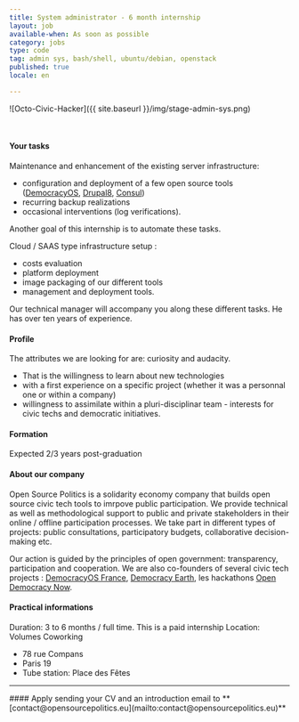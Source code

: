 ```yaml
---
title: System administrator - 6 month internship
layout: job
available-when: As soon as possible
category: jobs
type: code
tag: admin sys, bash/shell, ubuntu/debian, openstack
published: true
locale: en

---
```

![Octo-Civic-Hacker]({{ site.baseurl }}/img/stage-admin-sys.png)

<br>

#### Your tasks
Maintenance and enhancement of the existing server infrastructure:
- configuration and deployment of a few open source tools  ([DemocracyOS](https://github.com/democracy-os-fr/democracyos), [Drupal8](https://github.com/drupal/drupal), [Consul](https://github.com/consul/consul))
- recurring backup realizations
- occasional interventions (log verifications).

Another goal of this internship is to automate these tasks.

Cloud / SAAS type infrastructure setup :
- costs evaluation
- platform deployment
- image packaging of our different tools
- management and deployment tools.

Our technical manager will accompany you along these different tasks. He has over ten years of experience.


#### Profile
The attributes we are looking for are: curiosity and audacity.
- That is the willingness to learn about new technologies
- with a first experience on a specific project (whether it was a personnal one or within a company)
- willingness to assimilate within a pluri-disciplinar team - interests for civic techs and democratic initiatives.

#### Formation
Expected 2/3 years post-graduation

#### About our company
Open Source Politics is a solidarity economy company that builds open source civic tech tools to imrpove public participation. We provide technical as well as methodological support to public and private stakeholders in their online / offline participation processes. We take part in different types of projects: public consultations, participatory budgets, collaborative decision-making etc.

Our action is guided by the principles of open government: transparency, participation and cooperation. We are also co-founders of several civic tech projects : [DemocracyOS France](http://democracyos.eu), [Democracy Earth](http://democracy.earth), les hackathons [Open Democracy Now](http://opendemocracynow.net).

#### Practical informations

Duration: 3 to 6 months / full time. This is a paid internship  Location: Volumes Coworking
- 78 rue Compans
- Paris 19
- Tube station: Place des Fêtes
<hr>
#### Apply sending your CV and an introduction email to **[contact@opensourcepolitics.eu](mailto:contact@opensourcepolitics.eu)**
